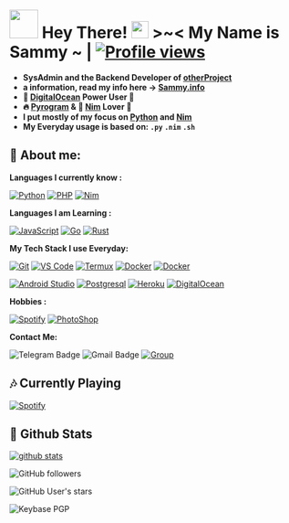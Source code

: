 # <img src="https://i.pinimg.com/originals/01/63/6c/01636c5434cd0462086620c60fdfec16.gif" width="50px"> **Hey There! <img src="https://raw.githubusercontent.com/MartinHeinz/MartinHeinz/master/wave.gif" width="30px"> >~<** My Name is Sammy ~  | [![Profile views](https://gpvc.arturio.dev/mrsammyxd)](https://github.com/mrsammyxd)

 
- **SysAdmin and the Backend Developer of [otherProject](https://otherproject)**
- **a information, read my info here -> [Sammy.info](https://MercyInfo)**
- **🐋 [DigitalOcean](https://digitalocean.com) Power User 💪**
- **🔥 [Pyrogram](https://pyrogram.org) & 👑 [Nim](https://nim-lang.org) Lover 💖**
- **I put mostly of my focus on [Python](https://python.org) and [Nim](https://nim-lang.org)**
- **My Everyday usage is based on: `.py` `.nim` `.sh`**

## 👦 **About me**:

**Languages I currently know :**

[![Python](https://img.shields.io/badge/-Python-%232c3e50?style=flat-square&logo=python)](https://python.org) [![PHP](https://img.shields.io/badge/-PHP-%232c3e50?style=flat-square&logo=php)](https://php.net) [![Nim](https://img.shields.io/badge/-Nim-%232c3e50?style=flat-square&logo=nim)](https://nim-lang.org)






**Languages I am Learning :**

[![JavaScript](https://img.shields.io/badge/-JavaScript-%232c3e50?style=flat-square&logo=javascript)](https://nodejs.org) [![Go](https://img.shields.io/badge/-Go-%232c3e50?style=flat-square&logo=go)](https://golang.org) [![Rust](https://img.shields.io/badge/-Rust-%232c3e50?style=flat-square&logo=rust)](https://rust-lang.org)






**My Tech Stack I use Everyday:**

[![Git](https://img.shields.io/badge/-Git-%23F05032?style=flat-square&logo=git&logoColor=%23ffffff)](https://git-scm.com) [![VS Code](https://img.shields.io/badge/-VSCode-%23007ACC?style=flat-square&logo=visual-studio-code)](https://code.visualstudio.com/) [![Termux](https://img.shields.io/badge/-Termux-%232c3e50?style=flat-square&logo=typescript)](https://termux.com) [![Docker](https://img.shields.io/badge/-Docker-%23007ACC?style=flat-square&logo=docker)](https://www.docker.com/) [![Docker](https://img.shields.io/badge/-Docker-%23007ACC?style=flat-square&logo=docker)](https://www.docker.com/)


[![Android Studio](https://img.shields.io/badge/-Studio-%232c3e50?style=flat-square&logo=android-studio)](https://developer.android.com/studio) [![Postgresql](https://img.shields.io/badge/-Postgresql-%232c3e50?style=flat-square&logo=postgresql)](https://postgresql.org) [![Heroku](https://img.shields.io/badge/-Heroku-purple?style=flat-square&logo=heroku)](https://heroku.com) [![DigitalOcean](https://img.shields.io/badge/-DigitalOcean-grey?style=flat-square&logo=digitalocean)](https://digitalocean.com)















**Hobbies :**

[![Spotify](https://img.shields.io/badge/-Spotify-%232c3e50?style=flat-square&logo=spotify)](https://spotify.com) [![PhotoShop](https://img.shields.io/badge/-PhotoShop-%23007ACC?style=flat-square&logo=Adobe)](https://www.adobe.com/products/photoshop.html)




**Contact Me:**

![Telegram Badge](https://img.shields.io/badge/-ContactSammy-1ca0f1?style=flat-square&logo=telegram&logoColor=white&link=https://t.me/iQuitBye) ![Gmail Badge](https://img.shields.io/badge/-mrsammyxd.com-c14438?style=flat-square&logo=Gmail&logoColor=white&link=mailto:mrsammyxd.com) [![Group](https://img.shields.io/badge/dynamic/json?logo=telegram&label=%40Request&labelColor=282c34&suffix=+members&color=2CA5E0&query=%24.data.totalSubs&url=https%3A%2F%2Fapi.spencerwoo.com%2Fsubstats%2F%3Fsource%3Dtelegram%26queryKey%3DDeprecatedChat&longCache=true%22)](https://t.me/iQuitBye)






##  🎶 **Currently Playing**


[![Spotify](https://novatorem.vercel.app/api/spotify)](https://www.last.fm/user/AtifAslam)


##  🐙 **Github Stats**

[![github stats](https://github-readme-stats.vercel.app/api?username=mrsammyxd&show_icons=true&theme=radical)](https://github.com/mrsammyxd)

![GitHub followers](https://img.shields.io/github/followers/mrsammyxd?color=aqua&label=Followers&style=for-the-badge)

![GitHub User's stars](https://img.shields.io/github/stars/mrsammyxd?affiliations=OWNER&color=aqua&style=for-the-badge)

![Keybase PGP](https://img.shields.io/keybase/pgp/mrsammyxd?color=aqua&style=for-the-badge)
